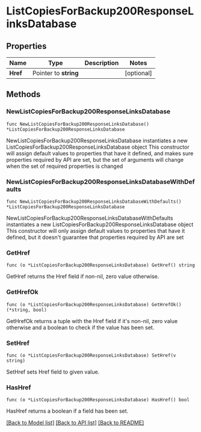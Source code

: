 # ListCopiesForBackup200ResponseLinksDatabase

## Properties

Name | Type | Description | Notes
------------ | ------------- | ------------- | -------------
**Href** | Pointer to **string** |  | [optional] 

## Methods

### NewListCopiesForBackup200ResponseLinksDatabase

`func NewListCopiesForBackup200ResponseLinksDatabase() *ListCopiesForBackup200ResponseLinksDatabase`

NewListCopiesForBackup200ResponseLinksDatabase instantiates a new ListCopiesForBackup200ResponseLinksDatabase object
This constructor will assign default values to properties that have it defined,
and makes sure properties required by API are set, but the set of arguments
will change when the set of required properties is changed

### NewListCopiesForBackup200ResponseLinksDatabaseWithDefaults

`func NewListCopiesForBackup200ResponseLinksDatabaseWithDefaults() *ListCopiesForBackup200ResponseLinksDatabase`

NewListCopiesForBackup200ResponseLinksDatabaseWithDefaults instantiates a new ListCopiesForBackup200ResponseLinksDatabase object
This constructor will only assign default values to properties that have it defined,
but it doesn't guarantee that properties required by API are set

### GetHref

`func (o *ListCopiesForBackup200ResponseLinksDatabase) GetHref() string`

GetHref returns the Href field if non-nil, zero value otherwise.

### GetHrefOk

`func (o *ListCopiesForBackup200ResponseLinksDatabase) GetHrefOk() (*string, bool)`

GetHrefOk returns a tuple with the Href field if it's non-nil, zero value otherwise
and a boolean to check if the value has been set.

### SetHref

`func (o *ListCopiesForBackup200ResponseLinksDatabase) SetHref(v string)`

SetHref sets Href field to given value.

### HasHref

`func (o *ListCopiesForBackup200ResponseLinksDatabase) HasHref() bool`

HasHref returns a boolean if a field has been set.


[[Back to Model list]](../README.md#documentation-for-models) [[Back to API list]](../README.md#documentation-for-api-endpoints) [[Back to README]](../README.md)


